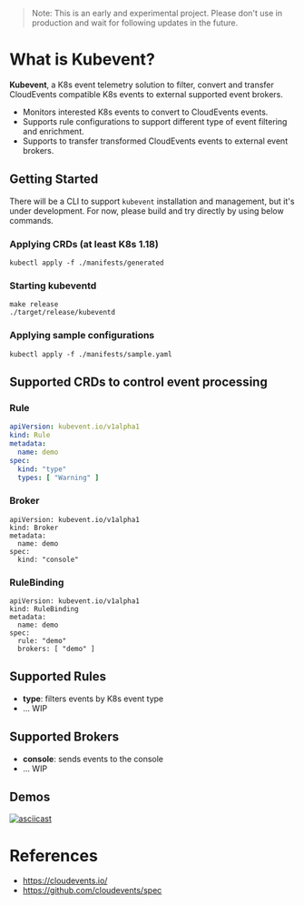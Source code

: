 > Note: This is an early and experimental project. Please don't use in production and wait for following updates in the future.

# What is Kubevent? 

**Kubevent**, a K8s event telemetry solution to filter, convert and transfer CloudEvents compatible K8s events to external supported event brokers.

- Monitors interested K8s events to convert to CloudEvents events.
- Supports rule configurations to support different type of event filtering and enrichment.
- Supports to transfer transformed CloudEvents events to external event brokers.

## Getting Started

There will be a CLI to support `kubevent` installation and management, but it's under development. For now, please build and try directly by using below commands.


### Applying CRDs (at least K8s 1.18)
```console
kubectl apply -f ./manifests/generated
```

### Starting kubeventd
```console
make release
./target/release/kubeventd
```

### Applying sample configurations
```console
kubectl apply -f ./manifests/sample.yaml
```

## Supported CRDs to control event processing

### Rule
```yaml
apiVersion: kubevent.io/v1alpha1
kind: Rule
metadata:
  name: demo
spec:
  kind: "type"
  types: [ "Warning" ]
```

### Broker
```
apiVersion: kubevent.io/v1alpha1
kind: Broker
metadata:
  name: demo
spec:
  kind: "console"
```

### RuleBinding
```
apiVersion: kubevent.io/v1alpha1
kind: RuleBinding
metadata:
  name: demo
spec:
  rule: "demo"
  brokers: [ "demo" ]
```

## Supported Rules

- **type**: filters events by K8s event type
- ... WIP

## Supported Brokers

- **console**: sends events to the console
- ... WIP

## Demos

[![asciicast](https://asciinema.org/a/8VZllAkQjcXPYHbD3oJZcdcfX.svg)](https://asciinema.org/a/8VZllAkQjcXPYHbD3oJZcdcfX)

# References
- https://cloudevents.io/
- https://github.com/cloudevents/spec
